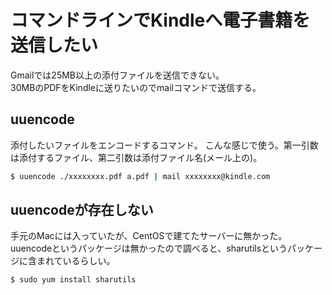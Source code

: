 # コマンドラインでKindleへ電子書籍を送信したい
Gmailでは25MB以上の添付ファイルを送信できない。  
30MBのPDFをKindleに送りたいのでmailコマンドで送信する。
## uuencode
添付したいファイルをエンコードするコマンド。
こんな感じで使う。第一引数は添付するファイル、第二引数は添付ファイル名(メール上の)。
```bash
$ uuencode ./xxxxxxxx.pdf a.pdf | mail xxxxxxxx@kindle.com
```
## uuencodeが存在しない
手元のMacには入っていたが、CentOSで建てたサーバーに無かった。  
uuencodeというパッケージは無かったので調べると、sharutilsというパッケージに含まれているらしい。
```bash
$ sudo yum install sharutils
```
